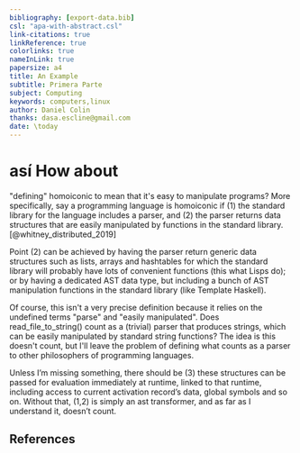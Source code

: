 ```yaml
---
bibliography: [export-data.bib]
csl: "apa-with-abstract.csl"
link-citations: true
linkReference: true
colorlinks: true
nameInLink: true
papersize: a4
title: An Example
subtitle: Primera Parte
subject: Computing
keywords: computers,linux
author: Daniel Colin
thanks: dasa.escline@gmail.com
date: \today
---
```


# así How about 

"defining" homoiconic to mean that it's easy to manipulate programs? More specifically, say a programming language is homoiconic if (1) the standard library for the language includes a parser, and (2) the parser returns data structures that are easily manipulated by functions in the standard library. [@whitney_distributed_2019]


Point (2) can be achieved by having the parser return generic data structures such as lists, arrays and hashtables for which the standard library will probably have lots of convenient functions (this what Lisps do); or by having a dedicated AST data type, but including a bunch of AST manipulation functions in the standard library (like Template Haskell).

Of course, this isn't a very precise definition because it relies on the undefined terms "parse" and "easily manipulated". Does read_file_to_string() count as a (trivial) parser that produces strings, which can be easily manipulated by standard string functions? The idea is this doesn't count, but I'll leave the problem of defining what counts as a parser to other philosophers of programming languages.

Unless I’m missing something, there should be (3) these structures can be passed for evaluation immediately at runtime, linked to that runtime, including access to current activation record’s data, global symbols and so on. Without that, (1,2) is simply an ast transformer, and as far as I understand it, doesn’t count.

## References